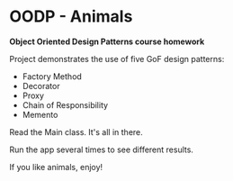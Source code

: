 # OODP - Animals
**Object Oriented Design Patterns course homework**

Project demonstrates the use of five GoF design patterns:
* Factory Method
* Decorator
* Proxy
* Chain of Responsibility
* Memento

Read the Main class. It's all in there.

Run the app several times to see different results.

If you like animals, enjoy!